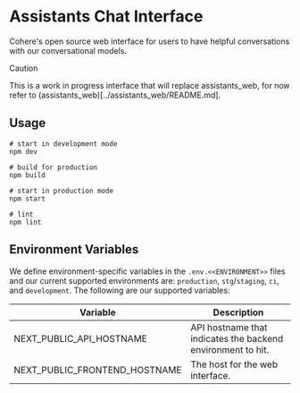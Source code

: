 # Assistants Chat Interface

Cohere's open source web interface for users to have helpful conversations with our conversational models.

> [!CAUTION]
> This is a work in progress interface that will replace assistants_web, for now refer to (assistants_web)[../assistants_web/README.md].

## Usage

```shell
# start in development mode
npm dev

# build for production
npm build

# start in production mode
npm start

# lint
npm lint
```

## Environment Variables

We define environment-specific variables in the `.env.<<ENVIRONMENT>>` files and our current supported environments are: `production`, `stg`/`staging`, `ci`, and `development`. The following are our supported variables:

| Variable                      | Description                                                 |
| ----------------------------- | ----------------------------------------------------------- |
| NEXT_PUBLIC_API_HOSTNAME      | API hostname that indicates the backend environment to hit. |
| NEXT_PUBLIC_FRONTEND_HOSTNAME | The host for the web interface.                             |

